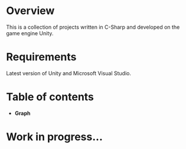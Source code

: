 # Overview

This is a collection of projects written in C-Sharp and developed on the game engine Unity.

# Requirements

Latest version of Unity and Microsoft Visual Studio.

# Table of contents
* **Graph**

# Work in progress...

